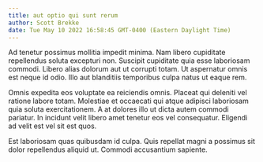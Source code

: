 ```yaml
---
title: aut optio qui sunt rerum
author: Scott Brekke
date: Tue May 10 2022 16:58:45 GMT-0400 (Eastern Daylight Time)
---
```

Ad tenetur possimus mollitia impedit minima. Nam libero cupiditate repellendus soluta excepturi non. Suscipit cupiditate quia esse laboriosam commodi. Libero alias dolorum aut ut corrupti totam. Ut aspernatur omnis est neque id odio. Illo aut blanditiis temporibus culpa natus ut eaque rem.

 Omnis expedita eos voluptate ea reiciendis omnis. Placeat qui deleniti vel ratione labore totam. Molestiae et occaecati qui atque adipisci laboriosam quia soluta exercitationem. A at dolores illo ut dicta autem commodi pariatur. In incidunt velit libero amet tenetur eos vel consequatur. Eligendi ad velit est vel sit est quos.

 Est laboriosam quas quibusdam id culpa. Quis repellat magni a possimus sit dolor repellendus aliquid ut. Commodi accusantium sapiente.